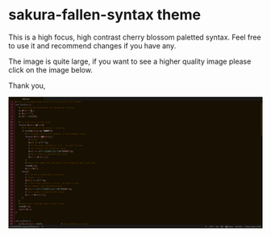 # sakura-fallen-syntax theme

This is a high focus, high contrast cherry blossom paletted syntax. Feel free to use it and recommend changes if you have any. 

The image is quite large, if you want to see a higher quality image please click on the image below. 

Thank you, 

<img src="https://github.com/Tariq-C/sakura-fallen-syntax/blob/0f92873eacd62512e44349a70f55058bf0383047/Screen%20Cap.PNG" alt="Screen Cap" title="Screen Cap">
